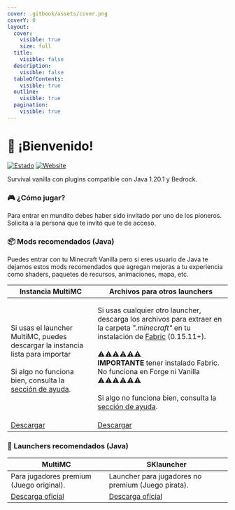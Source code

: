 ```yaml
---
cover: .gitbook/assets/cover.png
coverY: 0
layout:
  cover:
    visible: true
    size: full
  title:
    visible: false
  description:
    visible: false
  tableOfContents:
    visible: true
  outline:
    visible: true
  pagination:
    visible: true
---
```


# 🙋 ¡Bienvenido!

[![Estado](https://img.shields.io/endpoint?url=https%3A%2F%2Fminecraft-server-status-badge.vercel.app%2Fapi%2Fserver%2Fmundito.mochos.xyz%3Fport%3D25565\&style=for-the-badge)](https://stats.uptimerobot.com/vpbB3Zq4A4) [![Website](https://img.shields.io/website?url=https%3A%2F%2Fmapa.mochos.xyz%2F\&up\_message=Online\&down\_message=Offline\&style=for-the-badge\&label=Dynmap\&up\_color=97ca00)](https://stats.uptimerobot.com/vpbB3Zq4A4)

Survival vanilla con plugins compatible con Java 1.20.1 y Bedrock.

### 🎮 ¿Cómo jugar?

Para entrar en mundito debes haber sido invitado por uno de los pioneros. Solicita a la persona que te invitó que te de acceso.

### 📦 Mods recomendados (Java)

Puedes entrar con tu Minecraft Vanilla pero si eres usuario de Java te dejamos estos mods recomendados que agregan mejoras a tu experiencia como shaders, paquetes de recursos, animaciones, mapa, etc.

| Instancia MultiMC                                                                                                                                                                       | Archivos para otros launchers                                                                                                                                                                                                                                                                                                                                                                                                         |
| --------------------------------------------------------------------------------------------------------------------------------------------------------------------------------------- | ------------------------------------------------------------------------------------------------------------------------------------------------------------------------------------------------------------------------------------------------------------------------------------------------------------------------------------------------------------------------------------------------------------------------------------- |
| <p>Si usas el launcher MultiMC, puedes descargar la instancia lista para importar<br><br>Si algo no funciona bien, consulta la <a href="informacion/ayuda.md">sección de ayuda</a>.</p> | <p>Si usas cualquier otro launcher, descarga los archivos para extraer en la carpeta <em>".minecraft"</em> en tu instalación de <a href="https://fabricmc.net/use/installer/">Fabric</a> (0.15.11+).<br><br>⚠️⚠️⚠️⚠️⚠️⚠️<br><strong>IMPORTANTE</strong> tener instalado Fabric. No funciona en Forge ni Vanilla<br>⚠️⚠️⚠️⚠️⚠️⚠️<br><br>Si algo no funciona bien, consulta la <a href="informacion/ayuda.md">sección de ayuda</a>.</p> |
| [Descargar](https://github.com/mochos/mundito.github.io/raw/main/cliente/Fabric/Mundito.zip)                                                                                            | [Descargar](https://github.com/mochos/mundito.github.io/raw/main/cliente/Fabric/Mundito-OtrosLaunchers.zip)                                                                                                                                                                                                                                                                                                                           |

### 🚀 Launchers recomendados (Java)

| MultiMC                                          | SKlauncher                                         |
| ------------------------------------------------ | -------------------------------------------------- |
| Para jugadores premium (Juego original).         | Launcher para jugadores no premium (Juego pirata). |
| [Descarga oficial](https://skmedix.pl/downloads) | [Descarga oficial](https://multimc.org/#Download)  |
